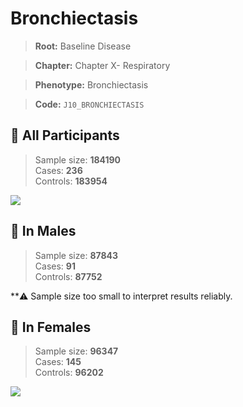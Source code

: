 # Bronchiectasis

> **Root:** Baseline Disease  

> **Chapter:** Chapter X- Respiratory  

> **Phenotype:** Bronchiectasis  

> **Code:** `J10_BRONCHIECTASIS`

## 🧪 All Participants  
> Sample size: **184190**  
> Cases: **236**  
> Controls: **183954**
<img src="/Disease/Figures/ALL/Baseline/J10_BRONCHIECTASIS.png"/>
<CsvTable src="/Disease/Data/ALL/Baseline/LG_J10_BRONCHIECTASIS.csv" label="🔍 View full results" />

## 👨 In Males  
> Sample size: **87843**  
> Cases: **91**  
> Controls: **87752**

**⚠️ Sample size too small to interpret results reliably.

## 👩 In Females  
> Sample size: **96347**  
> Cases: **145**  
> Controls: **96202**
<img src="/Disease/Figures/Female/Baseline/J10_BRONCHIECTASIS.png"/>
<CsvTable src="/Disease/Data/Female/Baseline/LG_J10_BRONCHIECTASIS.csv" label="🔍 View full results" />
